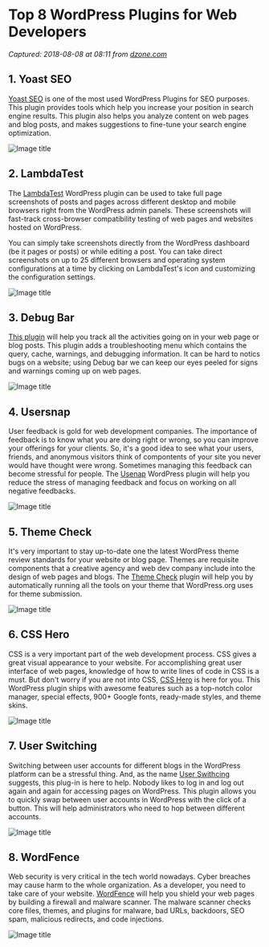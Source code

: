 # Top 8 WordPress Plugins for Web Developers

_Captured: 2018-08-08 at 08:11 from [dzone.com](https://dzone.com/articles/top-8-wordpress-plugins-for-web-developers?edition=388197&utm_source=Daily%20Digest&utm_medium=email&utm_campaign=Daily%20Digest%202018-08-07)_

## **1\. Yoast SEO**

[Yoast SEO](https://wordpress.org/plugins/wordpress-seo/) is one of the most used WordPress Plugins for SEO purposes. This plugin provides tools which help you increase your position in search engine results. This plugin also helps you analyze content on web pages and blog posts, and makes suggestions to fine-tune your search engine optimization.

![Image title](https://dzone.com/storage/temp/9898765-1.png)

## 2\. LambdaTest

The [LambdaTest](https://wordpress.org/plugins/lambdatest-screenshot/) WordPress plugin can be used to take full page screenshots of posts and pages across different desktop and mobile browsers right from the WordPress admin panels. These screenshots will fast-track cross-browser compatibility testing of web pages and websites hosted on WordPress.

You can simply take screenshots directly from the WordPress dashboard (be it pages or posts) or while editing a post. You can take direct screenshots on up to 25 different browsers and operating system configurations at a time by clicking on LambdaTest's icon and customizing the configuration settings.

![Image title](https://dzone.com/storage/temp/9898777-11.png)

## 3\. Debug Bar

[This plugin](https://wordpress.org/plugins/debug-bar/) will help you track all the activities going on in your web page or blog posts. This plugin adds a troubleshooting menu which contains the query, cache, warnings, and debugging information. It can be hard to notics bugs on a website; using Debug bar we can keep our eyes peeled for signs and warnings coming up on web pages.

![Image title](https://dzone.com/storage/temp/9898823-3.png)

## 4\. Usersnap

User feedback is gold for web development companies. The importance of feedback is to know what you are doing right or wrong, so you can improve your offerings for your clients. So, it's a good idea to see what your users, friends, and anonymous visitors think of compontents of your site you never would have thought were wrong. Sometimes managing this feedback can become stressful for people. The [Usenap](https://wordpress.org/plugins/usersnap/) WordPress plugin will help you reduce the stress of managing feedback and focus on working on all negative feedbacks.

![Image title](https://dzone.com/storage/temp/9898827-4.png)

## 5\. Theme Check

It's very important to stay up-to-date one the latest WordPress theme review standards for your website or blog page. Themes are requisite components that a creative agency and web dev company include into the design of web pages and blogs. The [Theme Check](https://wordpress.org/plugins/theme-check/) plugin will help you by automatically running all the tools on your theme that WordPress.org uses for theme submission.

![Image title](https://dzone.com/storage/temp/9898842-5.png)

## 6\. CSS Hero

CSS is a very important part of the web development process. CSS gives a great visual appearance to your website. For accomplishing great user interface of web pages, knowledge of how to write lines of code in CSS is a must. But don't worry if you are not into CSS, [CSS Hero](https://www.csshero.org/) is here for you. This WordPress plugin ships with awesome features such as a top-notch color manager, special effects, 900+ Google fonts, ready-made styles, and theme skins.

![Image title](https://dzone.com/storage/temp/9898864-6.png)

## 7\. User Switching

Switching between user accounts for different blogs in the WordPress platform can be a stressful thing. And, as the name [User Swithcing](https://wordpress.org/plugins/user-switching/) suggests, this plug-in is here to help. Nobody likes to log in and log out again and again for accessing pages on WordPress. This plugin allows you to quickly swap between user accounts in WordPress with the click of a button. This will help administrators who need to hop between different accounts.

![Image title](https://dzone.com/storage/temp/9898868-7.png)

## 8\. WordFence

Web security is very critical in the tech world nowadays. Cyber breaches may cause harm to the whole organization. As a developer, you need to take care of your website. [WordFence](https://wordpress.org/plugins/wordfence/) will help you shield your web pages by building a firewall and malware scanner. The malware scanner checks core files, themes, and plugins for malware, bad URLs, backdoors, SEO spam, malicious redirects, and code injections.

![Image title](https://dzone.com/storage/temp/9898882-8.png)
